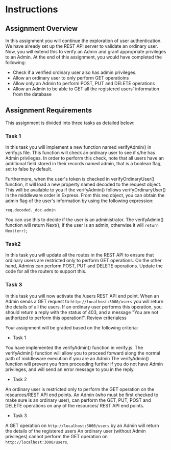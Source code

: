 # Instructions

## Assignment Overview

In this assignment you will continue the exploration of user authentication. We have already set up the REST API server to validate an ordinary user. Now, you will extend this to verify an Admin and grant appropriate privileges to an Admin. At the end of this assignment, you would have completed the following:

- Check if a verified ordinary user also has admin privileges.
- Allow an ordinary user to only perform GET operatioins
- Allow only an Admin to perform POST, PUT and DELETE operations
- Allow an Admin to be able to GET all the registered users' information from the database

## Assignment Requirements

This assignment is divided into three tasks as detailed below:

### Task 1

In this task you will implement a new function named verifyAdmin() in verify.js file. This function will check an ordinary user to see if s/he has Admin privileges. In order to perform this check, note that all users have an additional field stored in their records named admin, that is a boolean flag, set to false by default.

Furthermore, when the user's token is checked in verifyOrdinaryUser() function, it will load a new property named decoded to the request object. This will be available to you if the verifyAdmin() follows verifyOrdinaryUser() in the middleware order in Express. From this req object, you can obtain the admin flag of the user's information by using the following expression:
```
req.decoded._doc.admin
```
You can use this to decide if the user is an administrator. The verifyAdmin() function will return Next(); if the user is an admin, otherwise it will `return Next(err)`;

### Task2

In this task you will update all the routes in the REST API to ensure that ordinary users are restricted only to perform GET operations. On the other hand, Admins can perform POST, PUT and DELETE operations. Update the code for all the routers to support this.

### Task 3

In this task you will now activate the /users REST API end point. When an Admin sends a GET request to `http://localhost:3000/users` you will return the details of all the users. If an ordinary user performs this operation, you should return a reply with the status of 403, and a message "You are not authorized to perform this operation!".
Review criterialess

Your assignment will be graded based on the following criteria:

- Task 1

You have implemented the verifyAdmin() function in verify.js.
The verifyAdmin() function will allow you to proceed forward along the normal path of middleware execution if you are an Admin
The verifyAdmin() function will prevent you from proceeding further if you do not have Admin privileges, and will send an error message to you in the reply.

- Task 2

An ordinary user is restricted only to perform the GET operation on the resources/REST API end points.
An Admin (who must be first checked to make sure is an ordinary user), can perform the GET, PUT, POST and DELETE operations on any of the resources/ REST API end points.

- Task 3

A GET operation on `http://localhost:3000/users` by an Admin will return the details of the registered users
An ordinary user (without Admin privileges) cannot perform the GET operation on `http://localhost:3000/users`.
